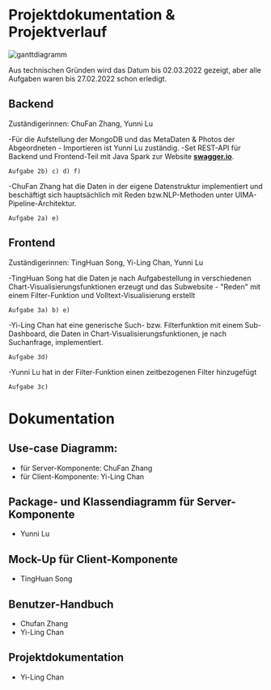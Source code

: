 # Projektdokumentation & Projektverlauf

![ganttdiagramm](https://cdn.discordapp.com/attachments/901421365373042699/947062626544910366/ab_board_2022-02-26_10.27am.png)

Aus technischen Gründen wird das Datum bis 02.03.2022 gezeigt, aber alle Aufgaben waren bis 27.02.2022 schon erledigt.

## Backend

Zuständigerinnen: ChuFan Zhang, Yunni Lu

-Für die Aufstellung der MongoDB und das MetaDaten & Photos der  Abgeordneten - Importieren ist Yunni Lu zuständig. 
-Set REST-API für Backend und Frontend-Teil mit Java Spark zur Website [__swagger.io__](http://38.242.210.53/).
```
Aufgabe 2b) c) d) f)
```

-ChuFan Zhang hat die Daten in der eigene Datenstruktur implementiert und beschäftigt sich hauptsächlich mit Reden bzw.NLP-Methoden unter UIMA-Pipeline-Architektur.

```
Aufgabe 2a) e) 
```

## Frontend

Zuständigerinnen: TingHuan Song, Yi-Ling Chan, Yunni Lu

-TingHuan Song hat die Daten je nach Aufgabestellung in verschiedenen Chart-Visualisierungsfunktionen erzeugt und das Subwebsite - "Reden" mit einem Filter-Funktion und Volltext-Visualisierung erstellt
```
Aufgabe 3a) b) e)
```

-Yi-Ling Chan hat eine generische Such- bzw. Filterfunktion mit einem Sub-Dashboard, die Daten in Chart-Visualisierungsfunktionen, je nach Suchanfrage, implementiert.
```
Aufgabe 3d)
```

-Yunni Lu hat in der Filter-Funktion einen zeitbezogenen Filter hinzugefügt
```
Aufgabe 3c)
```

# Dokumentation

## Use-case Diagramm:
- für Server-Komponente: ChuFan Zhang
- für Client-Komponente: Yi-Ling Chan
  
## Package- und Klassendiagramm für Server-Komponente
- Yunni Lu

## Mock-Up für Client-Komponente
- TingHuan Song

## Benutzer-Handbuch
- Chufan Zhang
- Yi-Ling Chan

## Projektdokumentation
- Yi-Ling Chan